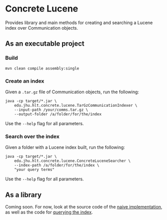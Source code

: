 Concrete Lucene
===

Provides library and main methods for creating and searching
a Lucene index over Communication objects.

## As an executable project

### Build

``` shell
mvn clean compile assembly:single
```

### Create an index

Given a `.tar.gz` file of Communication objects, run the following:

``` shell
java -cp target/*.jar \
    edu.jhu.hlt.concrete.lucene.TarGzCommunicationIndexer \
    --input-path /your/comms.tar.gz \
    --output-folder /a/folder/for/the/index
```

Use the `--help` flag for all parameters.

### Search over the index

Given a folder with a Lucene index built, run the following:

``` shell
java -cp target/*.jar \
    edu.jhu.hlt.concrete.lucene.ConcreteLuceneSearcher \
    --index-path /a/folder/for/the/index \
    "your query terms"
```

Use the `--help` flag for all parameters.

## As a library

Coming soon. For now, look at the source code of the
[naive implementation](src/main/java/edu/jhu/hlt/concrete/lucene/NaiveConcreteLuceneIndexer.java),
as well as the code for
[querying the index](src/main/java/edu/jhu/hlt/concrete/lucene/ConcreteLuceneSearcher.java).

